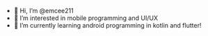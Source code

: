 - 👋 Hi, I’m @emcee211
- 👀 I’m interested in mobile programming and UI/UX
- 🌱 I’m currently learning android programming in kotlin and flutter!

<!---
emcee211/emcee211 is a ✨ special ✨ repository because its `README.md` (this file) appears on your GitHub profile.
You can click the Preview link to take a look at your changes.
--->
